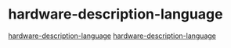 # hardware-description-language

[hardware-description-language](https://github.com/clash-lang/clash-compiler)
[hardware-description-language](https://github.com/JulianKemmerer/PipelineC)

